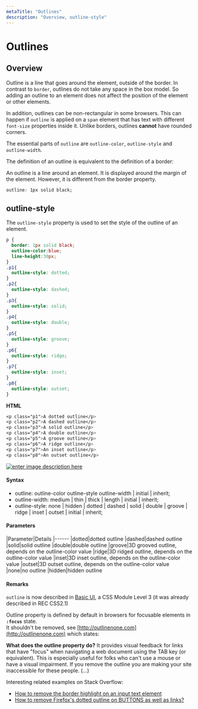 ```yaml
---
metaTitle: "Outlines"
description: "Overview, outline-style"
---
```


# Outlines



## Overview


Outline is a line that goes around the element, outside of the border. In contrast to `border`, outlines do not take any space in the box model. So adding an outline to an element does not affect the position of the element or other elements.

In addition, outlines can be non-rectangular in some browsers. This can happen if `outline` is applied on a `span` element that has text with different `font-size` properties inside it. Unlike borders, outlines **cannot** have rounded corners.

The essential parts of `outline` are `outline-color`, `outline-style` and `outline-width`.

The definition of an outline is equivalent to the definition of a border:

> 
An outline is a line around an element. It is displayed around the margin of the element. However, it is different from the border property.


```css
outline: 1px solid black;

```



## outline-style


The `outline-style` property is used to set the style of the outline of an element.

```css
p {
  border: 1px solid black;
  outline-color:blue;
  line-height:30px;
}
.p1{
  outline-style: dotted;
}
.p2{
  outline-style: dashed;
}
.p3{
  outline-style: solid;
}
.p4{
  outline-style: double;
}
.p5{
  outline-style: groove;
}
.p6{
  outline-style: ridge;
}
.p7{
  outline-style: inset;
}
.p8{
  outline-style: outset;
}

```

**HTML**

```css
<p class="p1">A dotted outline</p>
<p class="p2">A dashed outline</p>
<p class="p3">A solid outline</p>
<p class="p4">A double outline</p>
<p class="p5">A groove outline</p>
<p class="p6">A ridge outline</p>
<p class="p7">An inset outline</p>
<p class="p8">An outset outline</p>

```

[<img src="https://i.stack.imgur.com/KHAoO.png" alt="enter image description here" />](https://i.stack.imgur.com/KHAoO.png)



#### Syntax


- outline: outline-color outline-style outline-width | initial | inherit;
- outline-width: medium | thin | thick | length | initial | inherit;
- outline-style: none | hidden | dotted | dashed | solid | double | groove | ridge | inset | outset | initial | inherit;



#### Parameters


|Parameter|Details
|------
|dotted|dotted outline
|dashed|dashed outline
|solid|solid outline
|double|double outline
|groove|3D grooved outline, depends on the outline-color value
|ridge|3D ridged outline, depends on the outline-color value
|inset|3D inset outline, depends on the outline-color value
|outset|3D outset outline, depends on the outline-color value
|none|no outline
|hidden|hidden outline



#### Remarks


`outline` is now described in [Basic UI](https://www.w3.org/TR/css-ui-3/#outline-props), a CSS Module Level 3 (it was already described in REC CSS2.1)

Outline property is defined by default in browsers for focusable elements in **`:focus`** state.<br />
It shouldn't be removed, see [http://outlinenone.com](http://outlinenone.com) which states:

> 
**What does the outline property do?**
It provides visual feedback for links that have "focus" when navigating a web document using the TAB key (or equivalent). This is especially useful for folks who can't use a mouse or have a visual impairment. If you remove the outline you are making your site inaccessible for these people. (…)


Interesting related examples on Stack Overflow:

- [How to remove the border highlight on an input text element](http://stackoverflow.com/questions/1457849/how-to-remove-the-border-highlight-on-an-input-text-element?rq=1)
- [How to remove Firefox&#39;s dotted outline on BUTTONS as well as links?](http://stackoverflow.com/questions/71074/how-to-remove-firefoxs-dotted-outline-on-buttons-as-well-as-links?rq=1)

